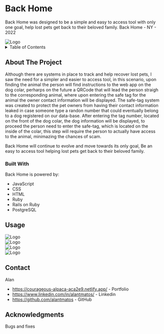 # Back Home
Back Home was designed to be a simple and easy to access tool with only one goal, help lost pets get back to their beloved family.
                    Back Home - NY - 2022

<div>
<img src="https://res.cloudinary.com/dlnhzrsfv/image/upload/v1674406610/Back%20Home/Screenshot_2023-01-22_115048_igibte.png" alt="Logo" >
</div>


<!-- TABLE OF CONTENTS -->
<details>
  <summary>Table of Contents</summary>
  <ol>
    <li>
      <a href="#about-the-project">About The Project</a>
      <ul>
        <li><a href="#built-with">Built With</a></li>
      </ul>
    </li>
    <li>
      <a href="#getting-started">Getting Started</a>
      <ul>
        <li><a href="#prerequisites">Prerequisites</a></li>
        <li><a href="#installation">Installation</a></li>
      </ul>
    </li>
    <li><a href="#usage">Usage</a></li>
    <li><a href="#contact">Contact</a></li>
    <li><a href="#acknowledgments">Acknowledgments</a></li>
  </ol>
</details>



<!-- ABOUT THE PROJECT -->
## About The Project



Although there are systems in place to track and help recover lost pets, I saw the need for a simpler and easier to access tool, in this scenario, upon finding the animal the person will find instructions to the web app on the dog colar, perharps on the future a QRCode that will lead the person straigh to the corresponding animal, where upon entering the safe tag for the animal the owner contact information will be displayed. The safe-tag system was created to protect the pet owners from having their contact information leaked in case someone type a randon number that could eventually belong to a dog registered on our data-base. After entering the tag number, located on the front of the dog colar, the dog information will be displayed, to proceed the person need to enter the safe-tag, which is located on the inside of the colar, this step will require the person to actually have access to the animal, minimazing the chances of scam.

Back Home will continue to evolve and move towards its only goal, Be an easy to access tool helping lost pets get back to their beloved family.
                        





### Built With

Back Home is powered by: 


* JavaScript
* CSS
* HTML
* Ruby
* Rails on Ruby
* PostgreSQL





<!-- USAGE EXAMPLES -->
## Usage


<div>
<img src="https://res.cloudinary.com/dlnhzrsfv/image/upload/v1674406610/Back%20Home/Screenshot_2023-01-22_115551_xu1t5z.png" alt="Logo" >
</div>
<div>
<img src="https://res.cloudinary.com/dlnhzrsfv/image/upload/v1674406610/Back%20Home/Screenshot_2023-01-22_115354_n4yyuh.png" alt="Logo" >
</div>
<div>
<img src="https://res.cloudinary.com/dlnhzrsfv/image/upload/v1674406610/Back%20Home/Screenshot_2023-01-22_115407_zyksg5.png" alt="Logo" >
</div>
<div>
<img src="https://res.cloudinary.com/dlnhzrsfv/image/upload/v1674406610/Back%20Home/Screenshot_2023-01-22_115515_c5a43v.png" alt="Logo" >
</div>





<!-- CONTACT -->
## Contact

Alan 
* https://courageous-alpaca-aca2e9.netlify.app/ - Portfolio
* https://www.linkedin.com/in/alantmatos/ -  Linkedin
* https://github.com/alantmatos - GitHub





<!-- ACKNOWLEDGMENTS -->
## Acknowledgments

Bugs and fixes 







